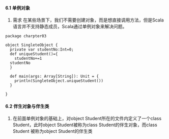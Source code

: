 #### 6.1 单例对象
1. 需求 在某些场景下，我们不需要创建对象，而是想直接调用方法，但是Scala语言并不支持静态成员，Scala通过单例对象来解决问题。
```
package charpter03  
  
object SingleteObject {  
  private var studentNo:Int=0;  
  def uniqueStudent()={  
    studentNo+=1  
  studentNo  
  }  
  
  def main(args: Array[String]): Unit = {  
    println(SingleteObject.uniqueStudent())  
  }  
  
}
```
#### 	6.2 伴生对象与伴生类
1. 在前面单例对象的基础上，对object Student所在的文件内定义了一个class Student，此时object Student被称为class Student的伴生对象，而class Student 被称为object Student的伴生类
```

```
<!--stackedit_data:
eyJoaXN0b3J5IjpbLTY5NzU5NjcxLDk4MjI1OTkyMCwxNDMyMD
MzNTEwLDM5NTc1NDM3OCwtMjQyNjMxNTk5LDE3NjMzNTg3NTIs
MTc4MjIwNjc5NF19
-->